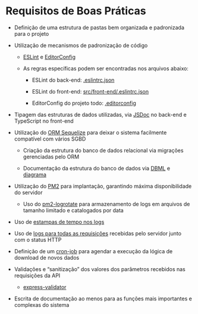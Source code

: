 # Requisitos de Boas Práticas

- Definição de uma estrutura de pastas bem organizada e padronizada para o projeto

- Utilização de mecanismos de padronização de código

	- [ESLint](https://eslint.org/) e [EditorConfig](https://editorconfig.org/)

	- As regras específicas podem ser encontradas nos arquivos abaixo:

		- ESLint do back-end: [.eslintrc.json](/.eslintrc.json)

		- ESLint do front-end: [src/front-end/.eslintrc.json](/src/front-end/.eslintrc.json)

		- EditorConfig do projeto todo: [.editorconfig](/.editorconfig)

- Tipagem das estruturas de dados utilizadas, via [JSDoc](https://jsdoc.app/) no back-end e TypeScript no front-end

- Utilização do [ORM Sequelize](https://sequelize.org/) para deixar o sistema facilmente compatível com vários SGBD

	- Criação da estrutura do banco de dados relacional via migrações gerenciadas pelo ORM

	- Documentação da estrutura do banco de dados via [DBML](https://dbml.dbdiagram.io/home/) e [diagrama](https://dbdiagram.io/home)

- Utilização do [PM2](https://pm2.keymetrics.io/) para implantação, garantindo máxima disponibilidade do servidor

	- Uso do [pm2-logrotate](https://github.com/keymetrics/pm2-logrotate) para armazenamento de logs em arquivos de tamanho limitado e catalogados por data

- Uso de [estampas de tempo nos logs](https://www.npmjs.com/package/console-stamp)

- Uso de [logs para todas as requisições](https://www.npmjs.com/package/morgan) recebidas pelo servidor junto com o status HTTP

- Definição de um [cron-job](https://www.npmjs.com/package/node-cron) para agendar a execução da lógica de download de novos dados

- Validações e “sanitização” dos valores dos parâmetros recebidos nas requisições da API

	- [express-validator](https://express-validator.github.io/docs/)

- Escrita de documentação ao menos para as funções mais importantes e complexas do sistema
